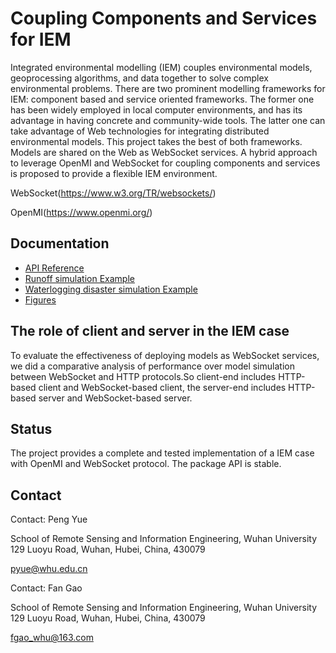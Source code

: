 # Coupling Components and Services for IEM

Integrated environmental modelling (IEM) couples environmental models, geoprocessing algorithms, and data together to solve complex environmental problems. There are two prominent modelling frameworks for IEM: component based and service oriented frameworks. The former one has been widely employed in local computer environments, and has its advantage in having concrete and community-wide tools. The latter one can take advantage of Web technologies for integrating distributed environmental models. This project takes the best of both frameworks. Models are shared on the Web as WebSocket services. A hybrid approach to leverage OpenMI and WebSocket for coupling components and services is proposed to provide a flexible IEM environment. 

WebSocket(https://www.w3.org/TR/websockets/)
    
OpenMI(https://www.openmi.org/)

## Documentation

* [API Reference](https://github.com/Fgao1994/Coupling-Components-and-Services-for-IEM/tree/master/docs)
* [Runoff simulation Example](https://github.com/Fgao1994/Coupling-Components-and-Services-for-IEM/tree/master/docs/Runoff%20Simulation)
* [Waterlogging disaster simulation Example](https://github.com/Fgao1994/Coupling-Components-and-Services-for-IEM/tree/master/docs/Waterlogging%20disaster%20simulation)
* [Figures](https://github.com/Fgao1994/Coupling-Components-and-Services-for-IEM/tree/master/Figures) 
  
## The role of client and server in the IEM case 

To evaluate the effectiveness of deploying models as WebSocket services, we did a comparative analysis of performance over model simulation between WebSocket and HTTP protocols.So client-end includes HTTP-based client and WebSocket-based client, the server-end includes HTTP-based server and WebSocket-based server.

## Status

The project provides a complete and tested implementation of 
a IEM case with OpenMI and WebSocket protocol. The package API 
is stable.

## Contact

Contact: Peng Yue

School of Remote Sensing and Information Engineering, Wuhan University
129 Luoyu Road, Wuhan, Hubei, China, 430079

pyue@whu.edu.cn

Contact: Fan Gao

School of Remote Sensing and Information Engineering, Wuhan University
129 Luoyu Road, Wuhan, Hubei, China, 430079

fgao_whu@163.com

